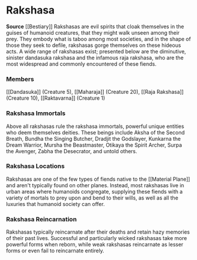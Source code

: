 ﻿---
creature_family: Rakshasa
id: '85'
name: Rakshasa
rarity: Common
source: '[[DATABASE/source/Bestiary|Bestiary]]'
trait: null
type: Creature Family

---
# Rakshasa

**Source** [[Bestiary]]
Rakshasas are evil spirits that cloak themselves in the guises of humanoid creatures, that they might walk unseen among their prey. They embody what is taboo among most societies, and in the shape of those they seek to defile, rakshasas gorge themselves on these hideous acts. A wide range of rakshasas exist; presented below are the diminutive, sinister dandasuka rakshasa and the infamous raja rakshasa, who are the most widespread and commonly encountered of these fiends.

### Members

[[Dandasuka]] (Creature 5), [[Maharaja]] (Creature 20), [[Raja Rakshasa]] (Creature 10), [[Raktavarna]] (Creature 1)

###  Rakshasa Immortals

Above all rakshasas rule the rakshasa immortals, powerful unique entities who deem themselves deities. These beings include Aksha of the Second Breath, Bundha the Singing Butcher, Dradjit the Godslayer, Kunkarna the Dream Warrior, Mursha the Beastmaster, Otikaya the Spirit Archer, Surpa the Avenger, Zabha the Desecrator, and untold others.

###  Rakshasa Locations

Rakshasas are one of the few types of fiends native to the [[Material Plane]] and aren't typically found on other planes. Instead, most rakshasas live in urban areas where humanoids congregate, supplying these fiends with a variety of mortals to prey upon and bend to their wills, as well as all the luxuries that humanoid society can offer.

###  Rakshasa Reincarnation

Rakshasas typically reincarnate after their deaths and retain hazy memories of their past lives. Successful and particularly wicked rakshasas take more powerful forms when reborn, while weak rakshasas reincarnate as lesser forms or even fail to reincarnate entirely.